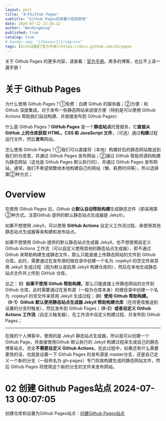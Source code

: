 ```yaml
---
layout: post
title: "关于Github Pages"
subtitle: "Github Pages的简要介绍和使用"
date: 2024-07-12 23:34:12
author: "WenXingming"
published: true
catalog: true
# header-img: "{{baseurl}}/img/xxx"
tags: [Github]给[官方手册](https://docs.github.com/zh/pages
---
```



关于 Github Pages 的更多内容，请查看：[官方手册](https://docs.github.com/zh/pages)。再多的博客，也比不上读一遍手册！

# 关于 Github Pages

为什么使用 Github Pages？①免费：白嫖 Github 的服务器；②方便：和 Github 深度集成，对于发布一些静态网站来说很方便（特别是可以使用 Github Actions 帮助我们自动构建、并直接发布到 Github Pages）

什么是 Github Pages？**GitHub Pages** 是一个**静态站点**托管服务，它**直接从 GitHub 上的仓库获取 HTML、CSS 和 JavaScript 文件**，（可选）通过**构建**过程运行文件，然后**发布**网站。

怎么使用 Github Pages？①我们可以直接将（本地）构建好后的静态网站推送到我们的仓库里，并通过 Github Pages 发布网站；②通过 Github 帮助将源码构建为静态网站（这也是 Github Pages 默认执行的），并通过 Github Pages 发布网站。通常，我们不希望频繁地本地构建自己的网站（懒、耗费时间等），所以选择第②种方式；

# Overview

在使用 Github Pages 后，Github 会**默认自动帮助构建**生成静态文件（即采用第②种方式。注意Github 提供的默认静态站点生成器是 Jekyll）。

如果不想使用 Jekyll，可以使用 **GitHub Actions** 自定义工作流过程，来使用其他静态站点生成器等来构建和发布站点。

如果不想使用 Github 提供的默认静态站点生成器 Jekyll，也不想使用自定义 Github Actions 工作流（可以自定义使用其他的静态站点生成器），即不通过 Github 来帮助构建生成静态文件，那么只能直接上传静态网站的文件到 Github 仓库。此时，需要通过在发布源的根目录中创建一个名为 .nojekyll 的空文件来禁用 Jekyll 生成过程（因为默认是启用 Jekyll 构建仓库的），然后在本地生成静态站点文件并上传到 GitHub 仓库。

总之：**（Ⅰ）如果不使用 Github 帮助构建**。那么只能直接上传静态网站的文件到 Github 仓库，此时需要通过在发布源（一般为仓库本身）的根目录中创建一个名为 .nojekyll 的空文件来禁用 Jekyll 生成过程；**（Ⅱ）**使用 Github 帮助构建。**（Ⅱ-1）Github 默认使用静态站点生成器 Jekyll 帮助构建仓库**（在将更改推送到设置的分支时触发），然后发布到 Github Pages；**（Ⅱ-2）或者自定义 Github Actions 工作流**（自定义触发器），在工作流中自定义构建过程、并发布到 Github Pages；

----

在我的个人博客中，使用的是 Jekyll 静态站点生成器，所以我可以创建一个 Github Page，并直接使用Github 默认执行的 Jekyll 构建过程来生成自己的静态博客站点，完全**不需要自定义 Github Actions**。在此过程中，如果还有什么需要更改的话，也就是设置一下 Github Pages 的发布源是 master分支，还是自己定义一个新的分支（一般命名为 gh-pages）专门存放构建生成的静态网站文件，然后 Github Pages 将使用这个新的分支的文件来发布网站。





# 02 创建 Github Pages站点 2024-07-13 00:07:05

创建仓库和设置为Github Pages站点：[创建Github Pages站点](https://docs.github.com/zh/pages/getting-started-with-github-pages/creating-a-github-pages-site)
